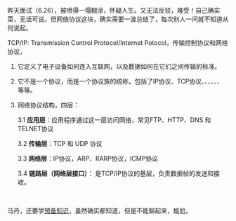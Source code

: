 昨天面试（6.26），被喷得一塌糊涂，怀疑人生。又无法反驳，难受！自己确实菜，无话可说。但网络协议这块，确实需要一波总结了，每次别人一问就不知道从何说起。



TCP/IP: Transmission Control Protocol/Internet Potocol，传输控制协议和网络协议，

1. 它定义了电子设备如何连入互联网，以及数据如何在它们之间传输的标准。

2. 它不是一个协议，而是一个协议族的统称，包括了IP协议、TCP协议、、、、、、等等。

3. 网络协议结构，四层：

   3.1 __应用层__：应用程序通过这一层访问网络，常见FTP、HTTP、DNS 和TELNET协议

   3.2 __传输层__：TCP 和 UDP 协议

   3.3 __网络层__：IP协议，ARP、RARP协议，ICMP协议

   3.4 __链路层（网络层接口）__： 是TCP/IP协议的基层，负责数据帧的发送和接收。

   ​

马丹，还要学[预备知识](https://github.com/buyDream/netPro/blob/master/%E7%BD%91%E7%BB%9C%E5%8D%8F%E8%AE%AE%E9%A2%84%E5%A4%87%E7%9F%A5%E8%AF%86.md)，虽然确实都知道，但是不能聊起来，尴尬。